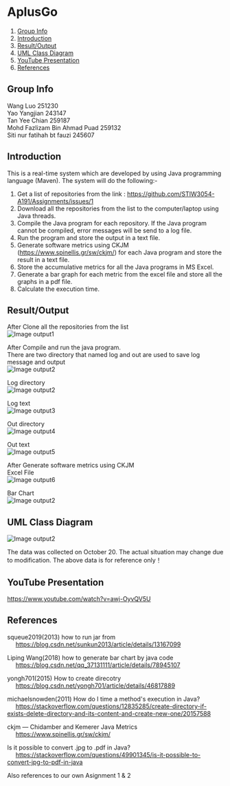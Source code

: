 # AplusGo  
1. [Group Info](#group-info)
1. [Introduction](#introduction)
1. [Result/Output](#resultoutput)
1. [UML Class Diagram](#uml-class-diagram)
1. [YouTube Presentation](#youtube-presentation)
1. [References](#references)

## Group Info  
Wang Luo 251230  
Yao Yangjian 243147  
Tan Yee Chian 259187  
Mohd Fazlizam Bin Ahmad Puad 259132  
Siti nur fatihah bt fauzi 245607  

## Introduction  

This is a real-time system which are developed by using Java programming language (Maven). The system will do the following:-    

1) Get a list of repositories from the link : https://github.com/STIW3054-A191/Assignments/issues/1      
2) Download all the repositories from the list to the computer/laptop using Java threads.    
3) Compile the Java program for each repository. If the Java program cannot be compiled, error messages will be send to a log file.  
4) Run the program and store the output in a text file.   
5) Generate software metrics using CKJM (https://www.spinellis.gr/sw/ckjm/) for each Java program and store the result in a text file.  
6) Store the accumulative metrics for all the Java programs in MS Excel.  
7) Generate a bar graph for each metric from the excel file and store all the graphs in a pdf file.  
8) Calculate the execution time.  

## Result/Output  
After Clone all the repositories from the list  
![Image output1](https://github.com/STIW3054-A191/AplusGo/blob/master/Image/003.PNG)  

After Compile and run the java program.  
There are two directory that named log and out are used to save log message and output  
![Image output2](https://github.com/STIW3054-A191/AplusGo/blob/master/Image/004.PNG)  

Log directory  
![Image output2](https://github.com/STIW3054-A191/AplusGo/blob/master/Image/005.PNG)  

Log text  
![Image output3](https://github.com/STIW3054-A191/AplusGo/blob/master/Image/006.PNG) 

Out directory  
![Image output4](https://github.com/STIW3054-A191/AplusGo/blob/master/Image/007.PNG) 

Out text  
![Image output5](https://github.com/STIW3054-A191/AplusGo/blob/master/Image/008.PNG) 

After Generate software metrics using CKJM  
Excel File  
![Image output6](https://github.com/STIW3054-A191/AplusGo/blob/master/Image/009.PNG) 

Bar Chart  
![Image output2](https://github.com/STIW3054-A191/AplusGo/blob/master/Image/stsckedBar.png) 
## UML Class Diagram  
![Image output2](https://github.com/STIW3054-A191/AplusGo/blob/master/Image/uml_diagram_output.png)


The data was collected on October 20. The actual situation may change due to modification. The above data is for reference only！

## YouTube Presentation  

https://www.youtube.com/watch?v=awj-OyvQV5U  

## References  
squeue2019(2013) how to run jar from   
&nbsp;&nbsp;&nbsp;&nbsp; https://blog.csdn.net/sunkun2013/article/details/13167099

Liping Wang(2018) how to generate bar chart by java code   
&nbsp;&nbsp;&nbsp;&nbsp; https://blog.csdn.net/qq_37131111/article/details/78945107

yongh701(2015) How to create direcotry     
&nbsp;&nbsp;&nbsp;&nbsp; https://blog.csdn.net/yongh701/article/details/46817889  

michaelsnowden(2011) How do I time a method's execution in Java?    
&nbsp;&nbsp;&nbsp;&nbsp; https://stackoverflow.com/questions/12835285/create-directory-if-exists-delete-directory-and-its-content-and-create-new-one/20157588 

ckjm — Chidamber and Kemerer Java Metrics    
&nbsp;&nbsp;&nbsp;&nbsp; https://www.spinellis.gr/sw/ckjm/

Is it possible to convert .jpg to .pdf in Java?   
&nbsp;&nbsp;&nbsp;&nbsp; https://stackoverflow.com/questions/49901345/is-it-possible-to-convert-jpg-to-pdf-in-java

Also references to our own Asignment 1 & 2
